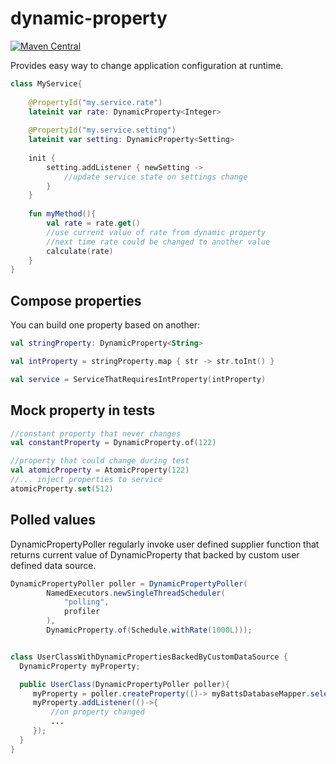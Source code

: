 # dynamic-property
[![Maven Central](https://img.shields.io/maven-central/v/ru.fix/dynamic-property-api.svg)](http://search.maven.org/#search%7Cga%7C1%7Cg%3A%22ru.fix%22)

Provides easy way to change application configuration at runtime.

```kotlin
class MyService{
    
    @PropertyId("my.service.rate")
    lateinit var rate: DynamicProperty<Integer>
    
    @PropertyId("my.service.setting")
    lateinit var setting: DynamicProperty<Setting> 
    
    init {
        setting.addListener { newSetting ->
            //update service state on settings change  
        }
    }
    
    fun myMethod(){
        val rate = rate.get()
        //use current value of rate from dynamic property
        //next time rate could be changed to another value
        calculate(rate)
    }
}
``` 

## Compose properties
You can build one property based on another:
```kotlin
val stringProperty: DynamicProperty<String>

val intProperty = stringProperty.map { str -> str.toInt() }

val service = ServiceThatRequiresIntProperty(intProperty)
```

## Mock property in tests
```kotlin
//constant property that never changes
val constantProperty = DynamicProperty.of(122)

//property that could change during test
val atomicProperty = AtomicProperty(122)
//... inject properties to service
atomicProperty.set(512)
```

## Polled values
DynamicPropertyPoller regularly invoke user defined supplier function that returns current value of DynamicProperty
that backed by custom user defined data source.
```java
DynamicPropertyPoller poller = DynamicPropertyPoller(
        NamedExecutors.newSingleThreadScheduler(
            "polling",
            profiler
        ),
        DynamicProperty.of(Schedule.withRate(1000L)));


class UserClassWithDynamicPropertiesBackedByCustomDataSource {
  DynamicProperty myProperty;

  public UserClass(DynamicPropertyPoller poller){
     myProperty = poller.createProperty(()-> myBattsDatabaseMapper.selectValue(...));
     myProperty.addListener(()->{
         //on property changed
         ...
     });
  }
}
```

